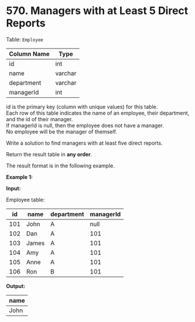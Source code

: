 # 570. Managers with at Least 5 Direct Reports

Table: `Employee`

| Column Name | Type    |
| ----------- | ------- |
| id          | int     |
| name        | varchar |
| department  | varchar |
| managerId   | int     |

id is the primary key (column with unique values) for this table. </br>
Each row of this table indicates the name of an employee, their department, and the id of their manager. </br>
If managerId is null, then the employee does not have a manager. </br>
No employee will be the manager of themself.
 
Write a solution to find managers with at least five direct reports.

Return the result table in **any order**.

The result format is in the following example.

**Example 1:**

**Input:** 

Employee table:

| id  | name  | department | managerId |
| --- | ----- | ---------- | --------- |
| 101 | John  | A          | null      |
| 102 | Dan   | A          | 101       |
| 103 | James | A          | 101       |
| 104 | Amy   | A          | 101       |
| 105 | Anne  | A          | 101       |
| 106 | Ron   | B          | 101       |

**Output:** 

| name |
| ---- |
| John |
